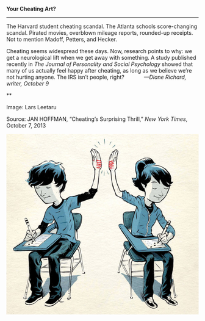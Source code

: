 **Your Cheating Art?**

****

The Harvard student cheating scandal. The Atlanta schools score-changing scandal. Pirated movies, overblown mileage reports, rounded-up receipts. Not to mention Madoff, Petters, and Hecker. 

Cheating seems widespread these days. Now, research points to why: we get a neurological lift when we get away with something. A study published recently in *The Journal of Personality and Social Psychology* showed that many of us actually feel happy after cheating, as long as we believe we’re not hurting anyone. The IRS isn’t people, right?             *—Diane Richard, writer, October 9*

**

Image: Lars Leetaru 

Source: JAN HOFFMAN, “Cheating’s Surprising Thrill,” *New York Times*, October 7, 2013 

![](../images/13.10.09_Richard_CheatEDIT-1.jpeg)

